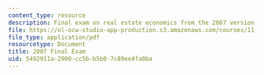 ```yaml
---
content_type: resource
description: Final exam on real estate economics from the 2007 version of the course.
file: https://ol-ocw-studio-app-production.s3.amazonaws.com/courses/11-433j-real-estate-economics-fall-2008/5492911a2900cc5bb5b07c89ee4fa0ba_exam2_2007.pdf
file_type: application/pdf
resourcetype: Document
title: 2007 Final Exam
uid: 5492911a-2900-cc5b-b5b0-7c89ee4fa0ba
---
```

